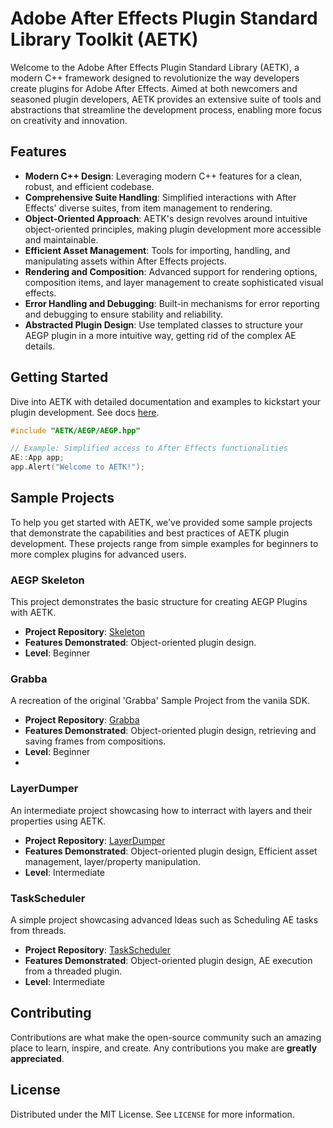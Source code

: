 
# Adobe After Effects Plugin Standard Library Toolkit (AETK)

Welcome to the Adobe After Effects Plugin Standard Library (AETK), a modern C++ framework designed to revolutionize the way developers create plugins for Adobe After Effects. Aimed at both newcomers and seasoned plugin developers, AETK provides an extensive suite of tools and abstractions that streamline the development process, enabling more focus on creativity and innovation.

## Features

- **Modern C++ Design**: Leveraging modern C++ features for a clean, robust, and efficient codebase.
- **Comprehensive Suite Handling**: Simplified interactions with After Effects' diverse suites, from item management to rendering.
- **Object-Oriented Approach**: AETK's design revolves around intuitive object-oriented principles, making plugin development more accessible and maintainable.
- **Efficient Asset Management**: Tools for importing, handling, and manipulating assets within After Effects projects.
- **Rendering and Composition**: Advanced support for rendering options, composition items, and layer management to create sophisticated visual effects.
- **Error Handling and Debugging**: Built-in mechanisms for error reporting and debugging to ensure stability and reliability.
- **Abstracted Plugin Design**: Use templated classes to structure your AEGP plugin in a more intuitive way, getting rid of the complex AE details.

## Getting Started

Dive into AETK with detailed documentation and examples to kickstart your plugin development. See docs [here](https://github.com/Trentonom0r3/AETK/blob/main/docs/AETK.pdf).

```cpp
#include "AETK/AEGP/AEGP.hpp"

// Example: Simplified access to After Effects functionalities
AE::App app;
app.Alert("Welcome to AETK!");
```

## Sample Projects

To help you get started with AETK, we've provided some sample projects that demonstrate the capabilities and best practices of AETK plugin development. These projects range from simple examples for beginners to more complex plugins for advanced users.

### AEGP Skeleton

This project demonstrates the basic structure for creating AEGP Plugins with AETK.

- **Project Repository**: [Skeleton](https://github.com/Trentonom0r3/AETK/tree/main/AEGP/Skeleton)
- **Features Demonstrated**: Object-oriented plugin design.
- **Level**: Beginner

### Grabba

A recreation of the original 'Grabba' Sample Project from the vanila SDK.

- **Project Repository**: [Grabba](https://github.com/Trentonom0r3/AETK/tree/main/AEGP/Grabba)
- **Features Demonstrated**: Object-oriented plugin design, retrieving and saving frames from compositions.
- **Level**: Beginner
- 
### LayerDumper

An intermediate project showcasing how to interract with layers and their properties using AETK.

- **Project Repository**: [LayerDumper](https://github.com/Trentonom0r3/AETK/tree/main/AEGP/LayerDumper)
- **Features Demonstrated**: Object-oriented plugin design, Efficient asset management, layer/property manipulation.
- **Level**: Intermediate

### TaskScheduler

A simple project showcasing advanced Ideas such as Scheduling AE tasks from threads. 

- **Project Repository**: [TaskScheduler](https://github.com/Trentonom0r3/AETK/tree/main/AEGP/TaskScheduler)
- **Features Demonstrated**: Object-oriented plugin design, AE execution from a threaded plugin. 
- **Level**: Intermediate

## Contributing

Contributions are what make the open-source community such an amazing place to learn, inspire, and create. Any contributions you make are **greatly appreciated**.

## License

Distributed under the MIT License. See `LICENSE` for more information.
